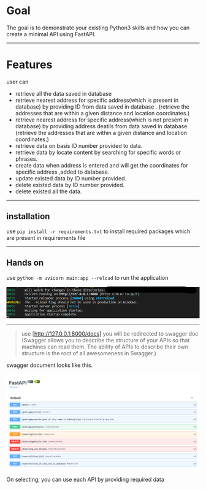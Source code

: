 # Goal
The goal is to demonstrate your existing Python3 skills and how you
can
create a minimal API using FastAPI.

---


# Features

user can
- retrieve all the data saved  in database
- retrieve nearest address for specific address(which is present in database) by providing ID from data saved  in database .
    (retrieve the addresses that are within a given distance and location coordinates.)
- retrieve nearest address for specific address(which is not present in database) by providing address deatils from data saved in    database. (retrieve the addresses that are within a given distance and location coordinates.)
- retrieve data on basis ID number provided to data.
- retrieve data by locate content by searching for specific words or phrases.
- create data when address is entered and will get the coordinates for specific address ,added to database.
- update existed data by ID number provided.
- delete existed data by ID number provided.
- delete existed all the data.

---

## installation
use  ``` pip install -r requirements.txt ``` to install required packages which are present in requirements file

---

## Hands on
use ```python -m uvicorn main:app --reload``` to run the application


![](2022-06-25-01-34-29.png)

---

>use  [http://127.0.0.1:8000/docs]
you will be redirected to swagger doc 
(Swagger allows you to describe the structure of your APIs so that machines can read them. The ability of APIs to describe their own structure is the root of all awesomeness in Swagger.) 

swagger document looks like this.

![](2022-06-25-01-40-42.png)


On selecting, you can use each API by providing required data 




 